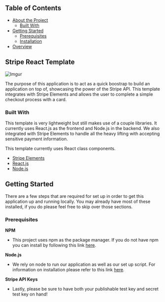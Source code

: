 <!-- TABLE OF CONTENTS -->
## Table of Contents

* [About the Project](#stripe-react-template)
  * [Built With](#built-with)
* [Getting Started](#getting-started)
  * [Prerequisites](#prerequisites)
  * [Installation](#installation)
* [Overview](#overview)

## Stripe React Template

![Imgur](https://i.imgur.com/tpRHV4R.png)

The purpose of this application is to act as a quick boostrap to build an application on top of, showcasing the power of the Stripe API. This template integrates with Stripe Elements and allows the user to complete a simple checkout process with a card.

### Built With
This template is very lightweight but still makes use of a couple libraries. It currently uses React.js as the frontend and Node.js in the backend. We also integrated with Stripe Elements to handle all the heavy lifting with accepting sensitive payment information.

This template currently uses React class components.

* [Stripe Elements](https://stripe.com/docs/stripe-js/react)
* [React.js](https://reactjs.org/docs/getting-started.html)
* [Node.js](https://nodejs.org/en/docs/)

<!-- GETTING STARTED -->
## Getting Started

There are a few steps that are required for set up in order to get this application up and running locally. You may already have most of these installed, if you do please feel free to skip over those sections.

### Prerequisites

**NPM**

- This project uses npm as the package manager.  If you do not have npm you can install by following this link [here](https://www.npmjs.com/get-npm).

**Node.js**

- We rely on node to run our application as well as our set up script. For information on installation please refer to this link [here](https://nodejs.org/en/download/).

**Stripe API Keys**

- Lastly, please be sure to have both your publishable test key and secret test key on hand!
